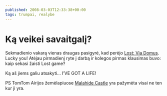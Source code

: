 ```yaml
---
published: 2008-03-03T12:33:38+00:00
tags: trumpai, realybe
---
```


# Ką veikei savaitgalį?

<p>Sekmadienio vakarą vienas draugas pasigyrė, kad perėjo <a href="http://lostpedia.com/wiki/Lost:_Via_Domus">Lost: Via Domus</a>. Lucky you! Atėjau pirmadienį ryte į darbą ir kolegos pirmas klausimas buvo: kaip sekasi žaisti Lost game?</p>
<p>Ką aš jiems galiu atsakyti… I’VE GOT A LIFE!</p>
<p>PS TomTom Airijos žemėlapiuose <a href="http://www.malahidecastle.com/">Malahide Castle</a> yra pažymėta visai ne ten kur ji yra.</p>
